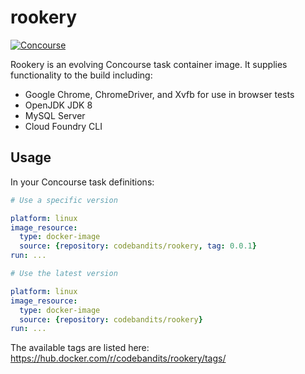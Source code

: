 # rookery

[![Concourse](https://wings.concourse.ci/api/v1/teams/code-bandits/pipelines/rookery/jobs/publish/badge)](https://wings.concourse.ci/teams/code-bandits/pipelines/rookery)

Rookery is an evolving Concourse task container image. It supplies functionality to the build including:

- Google Chrome, ChromeDriver, and Xvfb for use in browser tests
- OpenJDK JDK 8
- MySQL Server
- Cloud Foundry CLI

## Usage

In your Concourse task definitions:

```yaml
# Use a specific version

platform: linux
image_resource:
  type: docker-image
  source: {repository: codebandits/rookery, tag: 0.0.1}
run: ...
```

```yaml
# Use the latest version

platform: linux
image_resource:
  type: docker-image
  source: {repository: codebandits/rookery}
run: ...
```

The available tags are listed here: https://hub.docker.com/r/codebandits/rookery/tags/
